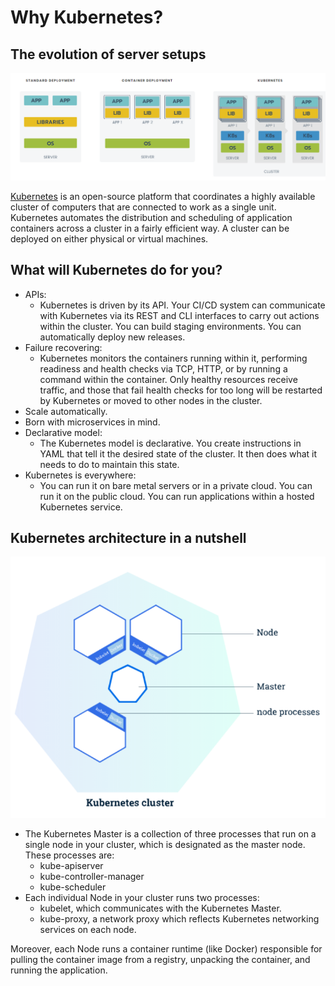 # Why Kubernetes?

## The evolution of server setups
[![Server standard architecture](img/what_is_kubernetes.png)](https://dodas-ts.github.io/SOSC-2018/k8s/img/what_is_kubernetes.png)

[Kubernetes](https://kubernetes.io) is an open-source platform that coordinates a highly available cluster of computers that are connected to work as a single unit. Kubernetes automates the distribution and scheduling of application containers across a cluster in a fairly efficient way. A cluster can be deployed on either physical or virtual machines.

## What will Kubernetes do for you?

- APIs:
    - Kubernetes is driven by its API. Your CI/CD system can communicate with Kubernetes via its REST and CLI interfaces to carry out actions within the cluster. You can build staging environments. You can automatically deploy new releases.
- Failure recovering:
    - Kubernetes monitors the containers running within it, performing readiness and health checks via TCP, HTTP, or by running a command within the container. Only healthy resources receive traffic, and those that fail health checks for too long will be restarted by Kubernetes or moved to other nodes in the cluster.
- Scale automatically.
- Born with microservices in mind.
- Declarative model:
    - The Kubernetes model is declarative. You create instructions in YAML that tell it the desired state of the cluster. It then does what it needs to do to maintain this state. 
- Kubernetes is everywhere:
    - You can run it on bare metal servers or in a private cloud. You can run it on the public cloud. You can run applications within a hosted Kubernetes service.

## Kubernetes architecture in  a nutshell

![Kubernetes Architecture](img/k8s_cluster.png)

- The Kubernetes Master is a collection of three processes that run on a single
node in your cluster, which is designated as the master node. These processes
are:
    - kube-apiserver
    - kube-controller-manager
    - kube-scheduler
- Each individual Node in your cluster runs two processes:
    - kubelet, which communicates with the Kubernetes Master.
    - kube-proxy, a network proxy which reflects Kubernetes networking services on each node.

Moreover, each Node runs a container runtime (like Docker) responsible for
pulling the container image from a registry, unpacking the container, and running
the application.

